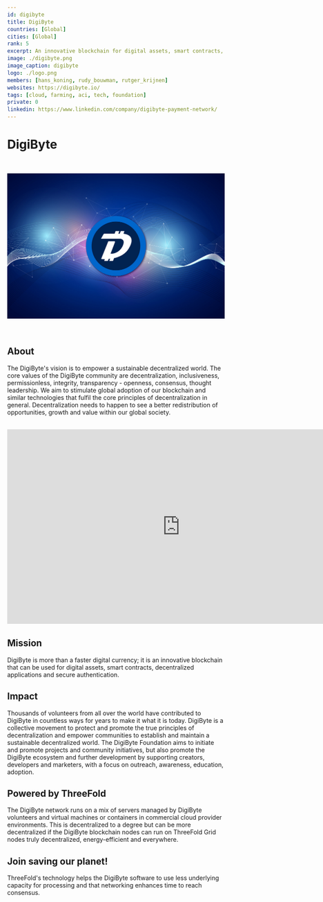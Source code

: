 ```yaml
---
id: digibyte
title: DigiByte
countries: [Global]
cities: [Global]
rank: 5
excerpt: An innovative blockchain for digital assets, smart contracts, dApps and secure authentication.
image: ./digibyte.png
image_caption: digibyte
logo: ./logo.png
members: [hans_koning, rudy_bouwman, rutger_krijnen]
websites: https://digibyte.io/
tags: [cloud, farming, aci, tech, foundation]
private: 0
linkedin: https://www.linkedin.com/company/digibyte-payment-network/
---
```


# DigiByte

<br/>

![digibyte](./digibyte2.jpg)

<br/>

## About

The DigiByte's vision is to empower a sustainable decentralized world. The core values of the DigiByte community are decentralization, inclusiveness, permissionless, integrity, transparency - openness, consensus, thought leadership. We aim to stimulate global adoption of our blockchain and similar technologies that fulfil the core principles of decentralization in general. Decentralization needs to happen to see a better redistribution of opportunities, growth and value within our global society.

<BR>

<iframe src="https://player.vimeo.com/video/413179934" width="800" height="450" frameborder="0" allow="autoplay; fullscreen" allowfullscreen></iframe>

<BR>


## Mission

DigiByte is more than a faster digital currency; it is an innovative blockchain that can be used for digital assets, smart contracts, decentralized applications and secure authentication.

## Impact

Thousands of volunteers from all over the world have contributed to DigiByte in countless ways for years to make it what it is today. DigiByte is a collective movement to protect and promote the true principles of decentralization and empower communities to establish and maintain a sustainable decentralized world. The DigiByte Foundation aims to initiate and promote projects and community initiatives, but also promote the DigiByte ecosystem and further development by supporting creators, developers and marketers, with a focus on outreach, awareness, education, adoption.

## Powered by ThreeFold

The DigiByte network runs on a mix of servers managed by DigiByte volunteers and virtual machines or containers in commercial cloud provider environments.  This is decentralized to a degree but can be more decentralized if the DigiByte blockchain nodes can run on ThreeFold Grid nodes truly decentralized, energy-efficient and everywhere.

## Join saving our planet!

ThreeFold's technology helps the DigiByte software to use less underlying capacity for processing and that networking enhances time to reach consensus.

<!-- ## Support this project

Digibyte Foundation is included in ThreeFold’s [Token Distribution Event (TDE)](https://wiki.threefold.io/#/tdeoverview)</a> for the impact it brings to our planet, humanity and the ThreeFold Grid.
The ThreeFold Token (TFT) represents a unit of capacity on the new Internet and is created only when new capacity is added to the ThreeFold Grid.
Each project on the TDE benefits from TFT fund allocations. You can buy TFT's and support Digibyte Foundation, and the growth of a new Conscious Internet.

## TFGrid Solution

### Roadmap

- Q1 2021
  - Go to market integration for TF Token -->
